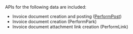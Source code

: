 APIs for the following data are included:

- Invoice document creation and posting ([PerformPost](/BE%2Dterna-SER-Connectors/BE%2Dterna-SER-Connectors-for-Dynamics-365-Finance-and-Operations/DIIA-Connector/DIIA-connector-APIs/API-type:-"perform"/Perform-Link))
- Invoice document creation (PerformPark)
- Invoice document attachment link creation (PerformLink)
